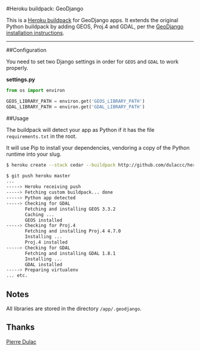 #Heroku buildpack: GeoDjango

This is a [Heroku buildpack](http://devcenter.heroku.com/articles/buildpacks) for GeoDjango apps.
It extends the original Python buildpack by adding GEOS, Proj.4 and GDAL, per the [GeoDjango installation
instructions](https://docs.djangoproject.com/en/dev/ref/contrib/gis/install/).

--- 

##Configuration

You need to set two Django settings in order for `GEOS` and `GDAL` to work properly.

**settings.py**

```python
from os import environ

GEOS_LIBRARY_PATH = environ.get('GEOS_LIBRARY_PATH')
GDAL_LIBRARY_PATH = environ.get('GDAL_LIBRARY_PATH')
```

##Usage

The buildpack will detect your app as Python if it has the file `requirements.txt` in the root.

It will use Pip to install your dependencies, vendoring a copy of the Python runtime into your slug.

```sh
$ heroku create --stack cedar --buildpack http://github.com/dulaccc/heroku-buildpack-geodjango/

$ git push heroku master
...
-----> Heroku receiving push
-----> Fetching custom buildpack... done
-----> Python app detected
-----> Checking for GDAL
       Fetching and installing GEOS 3.3.2
       Caching ...
       GEOS installed
-----> Checking for Proj.4
       Fetching and installing Proj.4 4.7.0
       Installing ...
       Proj.4 installed
-----> Checking for GDAL
       Fetching and installing GDAL 1.8.1
       Installing ...
       GDAL installed
-----> Preparing virtualenv
... etc.
```

## Notes

All libraries are stored in the directory `/app/.geodjango`.

## Thanks

[Pierre Dulac](http://github.com/dulaccc)
